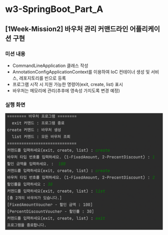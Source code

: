 # w3-SpringBoot_Part_A

## [1Week-Mission2] 바우처 관리 커맨드라인 어플리케이션 구현
### 미션 내용
- CommandLineApplication 클래스 작성
- AnnotationConfigApplicationContext를 이용하여 IoC 컨테이너 생성 및 서비스, 레포지토리를 빈으로 등록
- 프로그램 시작 시 지원 가능한 명령어(exit, create, list) 표시
- 바우처는 메모리에 관리(추후에 영속성 가지도록 변경 예정)

### 실행 화면
![voucher_command_line_application](images/voucher_command_line_application.png)

